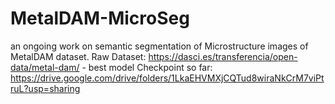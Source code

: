 # MetalDAM-MicroSeg
an ongoing work on semantic segmentation of Microstructure images of MetalDAM dataset.
Raw Dataset: https://dasci.es/transferencia/open-data/metal-dam/  -
best model Checkpoint so far: https://drive.google.com/drive/folders/1LkaEHVMXjCQTud8wiraNkCrM7viPtruL?usp=sharing
 
